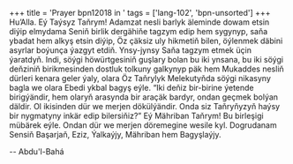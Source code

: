 +++
title = 'Prayer bpn12018 in '
tags = ['lang-102', 'bpn-unsorted']
+++
Hu’Alla.
    Eý Taýsyz Taňrym! Adamzat nesli barlyk äleminde dowam etsin diýip elmydama Seniň birlik dergähiňe tagzym edip hem sygynyp, saňa ybadat hem alkyş etsin diýip, Öz çäksiz uly hikmetiň bilen, öýlenmek däbini asyrlar boýunça ýazgyt etdiň. Ynsy-jynsy Saňa tagzym etmek üçin ýaratdyň. Indi, söýgi höwürtgesiniň guşlary bolan bu iki ynsana, bu iki söýgi deňziniň birikmesinden dostluk tolkuny galkynyp päk hem Mukaddes nesliň dürleri kenara geler ýaly, olara Öz Taňrylyk Melekutyňda söýgi nikasyny bagla we olara Ebedi ykbal bagyş eýle. “Iki deňiz bir-birine ýetende birigýändir, hem olaryň arasynda bir araçäk bardyr, ondan geçmek bolýan däldir. Ol ikisinden dür we merjen dökülýändir. Onda siz Taňryňyzyň haýsy bir nygmatyny inkär edip bilersiňiz?”
    Eý Mähriban Taňrym! Bu birleşigi mübärek eýle. Ondan dür we merjen döremegine wesile kyl. Dogrudanam Sensiň Başarjaň, Eziz, Ýalkaýjy, Mähriban hem Bagyşlaýjy.

-- Abdu'l-Bahá
